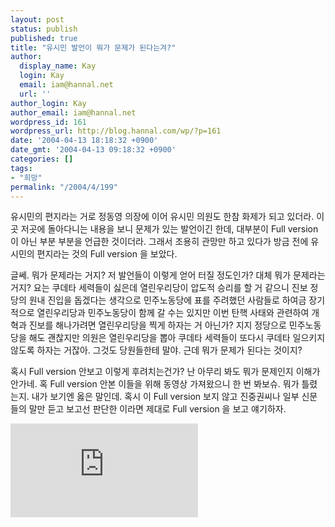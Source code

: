 ```yaml
---
layout: post
status: publish
published: true
title: "유시민 발언이 뭐가 문제가 된다는겨?"
author:
  display_name: Kay
  login: Kay
  email: iam@hannal.net
  url: ''
author_login: Kay
author_email: iam@hannal.net
wordpress_id: 161
wordpress_url: http://blog.hannal.com/wp/?p=161
date: '2004-04-13 18:18:32 +0900'
date_gmt: '2004-04-13 09:18:32 +0900'
categories: []
tags:
- "희망"
permalink: "/2004/4/199"
---
```

<p>유시민의 편지라는 거로 정동영 의장에 이어 유시민 의원도 한참 화제가 되고 있더라. 이곳 저곳에 돌아다니는 내용을 보니 문제가 있는 발언이긴 한데, 대부분이 Full version 이 아닌 부분 부분을 언급한 것이더라. 그래서 조용히 관망만 하고 있다가 방금 전에 유시민의 편지라는 것의 Full version 을 보았다.</p>
<p>글쎄. 뭐가 문제라는 거지? 저 발언들이 이렇게 얻어 터질 정도인가? 대체 뭐가 문제라는 거지? 요는 쿠데타 세력들이 싫은데 열린우리당이 압도적 승리를 할 거 같으니 진보 정당의 원내 진입을 돕겠다는 생각으로 민주노동당에 표를 주려했던 사람들로 하여금 장기적으로 열린우리당과 민주노동당이 함께 갈 수는 있지만 이번 탄핵 사태와 관련하여 개혁과 진보를 해나가려면 열린우리당을 찍게 하자는 거 아닌가? 지지 정당으로 민주노동당을 해도 괜찮지만 의원은 열린우리당을 뽑아 쿠데타 세력들이 또다시 쿠데타 일으키지 않도록 하자는 거잖아. 그것도 당원들한테 말야. 근데 뭐가 문제가 된다는 것이지?</p>
<p>혹시 Full version 안보고 이렇게 후려치는건가? 난 아무리 봐도 뭐가 문제인지 이해가 안가네. 혹 Full version 안본 이들을 위해 동영상 가져왔으니 한 번 봐보슈. 뭐가 틀렸는지. 내가 보기엔 옳은 말인데. 혹시 이 Full version 보지 않고 진중권씨나 일부 신문들의 말만 듣고 보고선 판단한 이라면 제대로 Full version 을 보고 얘기하자.</p>
<p><embed src="http://myere.net/~dimanche/0413usm.wmv" autostart="false"></embed></p>
